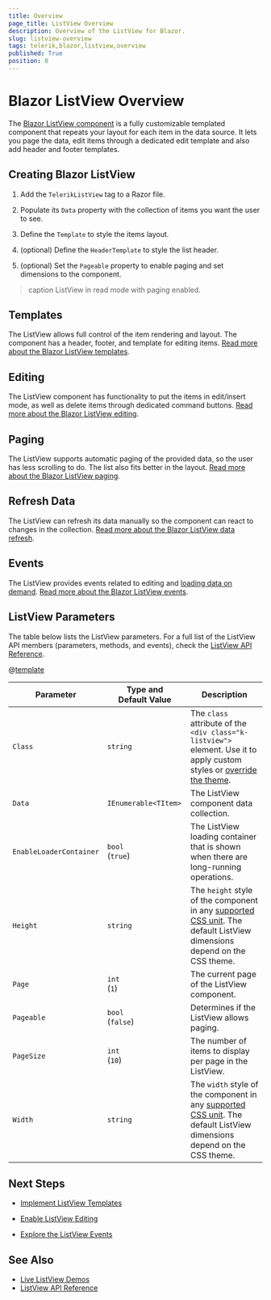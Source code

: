 ```yaml
---
title: Overview
page_title: ListView Overview
description: Overview of the ListView for Blazor.
slug: listview-overview
tags: telerik,blazor,listview,overview
published: True
position: 0
---
```


# Blazor ListView Overview

The <a href="https://www.telerik.com/blazor-ui/listview" target="_blank">Blazor ListView component</a> is a fully customizable templated component that repeats your layout for each item in the data source. It lets you page the data, edit items through a dedicated edit template and also add header and footer templates.

## Creating Blazor ListView

1. Add the `TelerikListView` tag to a Razor file.

2. Populate its `Data` property with the collection of items you want the user to see.

3. Define the `Template` to style the items layout.

4. (optional) Define the `HeaderTemplate` to style the list header.

5. (optional) Set the `Pageable` property to enable paging and set dimensions to the component.

>caption ListView in read mode with paging enabled.

<demo metaUrl="client/listview/overview/" height="420"></demo>

## Templates

The ListView allows full control of the item rendering and layout. The component has a header, footer, and template for editing items. [Read more about the Blazor ListView templates](slug:listview-templates).

## Editing

The ListView component has functionality to put the items in edit/insert mode, as well as delete items through dedicated command buttons. [Read more about the Blazor ListView editing](slug:listview-editing).

## Paging

The ListView supports automatic paging of the provided data, so the user has less scrolling to do. The list also fits better in the layout. [Read more about the Blazor ListView paging](slug:listview-paging).

## Refresh Data

The ListView can refresh its data manually so the component can react to changes in the collection. [Read more about the Blazor ListView data refresh](slug:listview-refresh-data).

## Events

The ListView provides events related to editing and [loading data on demand](slug:listview-manual-operations). [Read more about the Blazor ListView events](slug:listview-events).

## ListView Parameters

The table below lists the ListView parameters. For a full list of the ListView API members (parameters, methods, and events), check the [ListView API Reference](https://docs.telerik.com/blazor-ui/api/Telerik.Blazor.Components.TelerikListView-1).

@[template](/_contentTemplates/common/parameters-table-styles.md#table-layout)

| Parameter | Type and Default&nbsp;Value | Description |
| --- | --- | --- |
| `Class` | `string` | The `class` attribute of the `<div class="k-listview">` element. Use it to apply custom styles or [override the theme](slug:themes-override). |
| `Data` | `IEnumerable<TItem>` | The ListView component data collection. |
| `EnableLoaderContainer` | `bool` <br /> (`true`) | The ListView loading container that is shown when there are long-running operations. |
| `Height` | `string` | The `height` style of the component in any [supported CSS unit](slug:common-features/dimensions). The default ListView dimensions depend on the CSS theme. |
| `Page` | `int` <br /> (`1`) | The current page of the ListView component. |
| `Pageable` | `bool` <br /> (`false`) | Determines if the ListView allows paging. |
| `PageSize` | `int` <br /> (`10`) | The number of items to display per page in the ListView. |
| `Width` | `string` | The `width` style of the component in any [supported CSS unit](slug:common-features/dimensions). The default ListView dimensions depend on the CSS theme. |

## Next Steps

* [Implement ListView Templates](slug:listview-templates)

* [Enable ListView Editing](slug:listview-editing)

* [Explore the ListView Events](slug:listview-events)

## See Also

  * [Live ListView Demos](https://demos.telerik.com/blazor-ui/listview/overview)
  * [ListView API Reference](slug:Telerik.Blazor.Components.TelerikListView-1)

